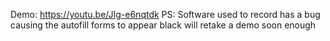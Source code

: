 Demo:  https://youtu.be/JIg-e6nqtdk
PS: Software used to record has a bug causing the autofill forms to appear black
    will retake a demo soon enough
